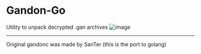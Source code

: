# Gandon-Go
Utility to unpack decrypted .gan archives
![image](https://github.com/user-attachments/assets/7161e2e6-cfa8-4a09-905c-40158e276c08)

----------
Original gandonc was made by SanTer (this is the port to golang)
